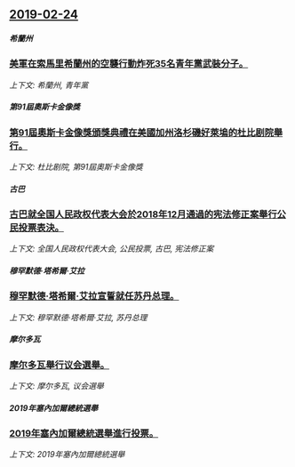 ## [2019-02-24](/news/2019/02/24/index.md)

##### 希蘭州
### [美軍在索馬里希蘭州的空襲行動炸死35名青年黨武裝分子。 ](/news/2019/02/24/美軍在索馬里希蘭州的空襲行動炸死35名青年黨武裝分子.md)
_上下文: 希蘭州, 青年黨_

##### 第91屆奧斯卡金像獎
### [第91屆奧斯卡金像獎頒獎典禮在美國加州洛杉磯好萊塢的杜比剧院舉行。 ](/news/2019/02/24/第91屆奧斯卡金像獎頒獎典禮在美國加州洛杉磯好萊塢的杜比剧院舉行.md)
_上下文: 杜比剧院, 第91屆奧斯卡金像獎_

##### 古巴
### [古巴就全国人民政权代表大会於2018年12月通過的宪法修正案舉行公民投票表決。 ](/news/2019/02/24/古巴就全国人民政权代表大会於2018年12月通過的宪法修正案舉行公民投票表決.md)
_上下文: 全国人民政权代表大会, 公民投票, 古巴, 宪法修正案_

##### 穆罕默德·塔希爾·艾拉
### [穆罕默德·塔希爾·艾拉宣誓就任苏丹总理。 ](/news/2019/02/24/穆罕默德-塔希爾-艾拉宣誓就任苏丹总理.md)
_上下文: 穆罕默德·塔希爾·艾拉, 苏丹总理_

##### 摩尔多瓦
### [摩尔多瓦舉行议会選舉。 ](/news/2019/02/24/摩尔多瓦舉行议会選舉.md)
_上下文: 摩尔多瓦, 议会選舉_

##### 2019年塞內加爾總統選舉
### [2019年塞內加爾總統選舉進行投票。 ](/news/2019/02/24/2019年塞內加爾總統選舉進行投票.md)
_上下文: 2019年塞內加爾總統選舉_

